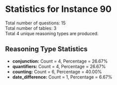 # Statistics for Instance 90<br/>
Total number of questions: 15<br/>
Total number of tables: 3<br/>
Total 4 unique reasoning types are produced.<br/>
## Reasoning Type Statistics<br/>
- **conjunction:** Count = 4, Percentage = 26.67%<br/>
- **quantifiers:** Count = 4, Percentage = 26.67%<br/>
- **counting:** Count = 6, Percentage = 40.00%<br/>
- **date_difference:** Count = 1, Percentage = 6.67%<br/>
